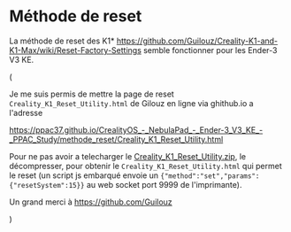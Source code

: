# Méthode de reset

La méthode de reset des K1* https://github.com/Guilouz/Creality-K1-and-K1-Max/wiki/Reset-Factory-Settings semble fonctionner pour les Ender-3 V3 KE.

(

Je me suis permis de mettre la page de reset `Creality_K1_Reset_Utility.html` de Gilouz en ligne via ghithub.io a l'adresse

https://ppac37.github.io/CrealityOS_-_NebulaPad_-_Ender-3_V3_KE_-_PPAC_Study/methode_reset/Creality_K1_Reset_Utility.html

Pour ne pas avoir a telecharger le [Creality_K1_Reset_Utility.zip](https://github.com/Guilouz/Creality-K1-and-K1-Max/raw/main/Scripts/Creality_K1_Reset_Utility.zip), le décompresser, pour obtenir le `Creality_K1_Reset_Utility.html` qui permet le reset (un script js embarqué envoie un `{"method":"set","params":{"resetSystem":15}}` au web socket port 9999 de l'imprimante).

Un grand merci à https://github.com/Guilouz

)



